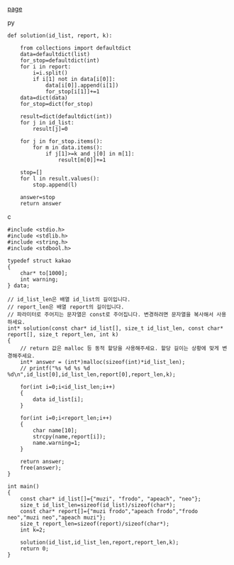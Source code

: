 [page](https://programmers.co.kr/learn/courses/30/lessons/92334)

py

    def solution(id_list, report, k):

        from collections import defaultdict
        data=defaultdict(list)
        for_stop=defaultdict(int)
        for i in report:
            i=i.split()
            if i[1] not in data[i[0]]:
                data[i[0]].append(i[1])
                for_stop[i[1]]+=1
        data=dict(data)
        for_stop=dict(for_stop)

        result=dict(defaultdict(int))
        for j in id_list:
            result[j]=0

        for j in for_stop.items():
            for m in data.items():
                if j[1]>=k and j[0] in m[1]:
                    result[m[0]]+=1

        stop=[]
        for l in result.values():
            stop.append(l)

        answer=stop
        return answer

c

    #include <stdio.h>
    #include <stdlib.h>
    #include <string.h>
    #include <stdbool.h>

    typedef struct kakao
    {
        char* to[1000];
        int warning;
    } data;

    // id_list_len은 배열 id_list의 길이입니다.
    // report_len은 배열 report의 길이입니다.
    // 파라미터로 주어지는 문자열은 const로 주어집니다. 변경하려면 문자열을 복사해서 사용하세요.
    int* solution(const char* id_list[], size_t id_list_len, const char* report[], size_t report_len, int k)
    {
        // return 값은 malloc 등 동적 할당을 사용해주세요. 할당 길이는 상황에 맞게 변경해주세요.
        int* answer = (int*)malloc(sizeof(int)*id_list_len);
        // printf("%s %d %s %d %d\n",id_list[0],id_list_len,report[0],report_len,k);

        for(int i=0;i<id_list_len;i++)
        {
            data id_list[i];
        }

        for(int i=0;i<report_len;i++)
        {
            char name[10];
            strcpy(name,report[i]);
            name.warning=1;
        }

        return answer;
        free(answer);
    }

    int main()
    {
        const char* id_list[]={"muzi", "frodo", "apeach", "neo"};
        size_t id_list_len=sizeof(id_list)/sizeof(char*);
        const char* report[]={"muzi frodo","apeach frodo","frodo neo","muzi neo","apeach muzi"};
        size_t report_len=sizeof(report)/sizeof(char*);
        int k=2;

        solution(id_list,id_list_len,report,report_len,k);
        return 0;
    }
